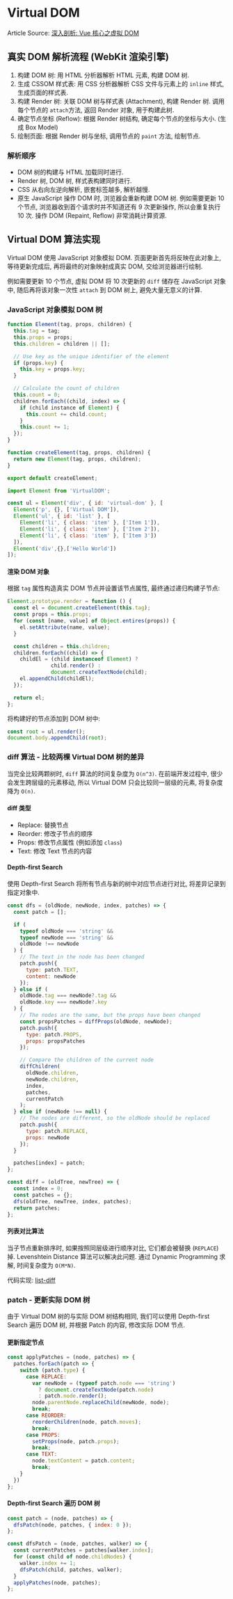# Virtual DOM

Article Source: [深入剖析: Vue 核心之虚拟 DOM](https://juejin.cn/post/6844903895467032589)

## 真实 DOM 解析流程 (WebKit 渲染引擎)

1. 构建 DOM 树: 用 HTML 分析器解析 HTML 元素, 构建 DOM 树.
2. 生成 CSSOM 样式表: 用 CSS 分析器解析 CSS 文件与元素上的 `inline` 样式, 生成页面的样式表.
3. 构建 Render 树: 关联 DOM 树与样式表 (Attachment), 构建 Render 树. 调用每个节点的 `attach`方法, 返回 Render 对象, 用于构建此树.
4. 确定节点坐标 (Reflow): 根据 Render 树结构, 确定每个节点的坐标与大小. (生成 Box Model)
5. 绘制页面: 根据 Render 树与坐标, 调用节点的 `paint` 方法, 绘制节点.

### 解析顺序

- DOM 树的构建与 HTML 加载同时进行.
- Render 树, DOM 树, 样式表构建同时进行.
- CSS 从右向左逆向解析, 嵌套标签越多, 解析越慢.
- 原生 JavaScript 操作 DOM 时, 浏览器会重新构建 DOM 树. 例如需要更新 10 个节点, 浏览器收到首个请求时并不知道还有 9 次更新操作, 所以会重复执行 10 次. 操作 DOM (Repaint, Reflow) 非常消耗计算资源.

## Virtual DOM 算法实现

Virtual DOM 使用 JavaScript 对象模拟 DOM. 页面更新首先将反映在此对象上, 等待更新完成后, 再将最终的对象映射成真实 DOM, 交给浏览器进行绘制.

例如需要更新 10 个节点, 虚拟 DOM 将 10 次更新的 `diff` 储存在 JavaScript 对象中, 随后再将该对象一次性 `attach` 到 DOM 树上, 避免大量无意义的计算.

### JavaScript 对象模拟 DOM 树

```js
function Element(tag, props, children) {
  this.tag = tag;
  this.props = props;
  this.children = children || [];

  // Use key as the unique identifier of the element
  if (props.key) {
    this.key = props.key;
  }

  // Calculate the count of children
  this.count = 0;
  children.forEach((child, index) => {
    if (child instance of Element) {
      this.count += child.count;
    }
    this.count += 1;
  });
}

function createElement(tag, props, children) {
  return new Element(tag, props, children);
}

export default createElement;
```

```js
import Element from 'VirtualDOM';

const ul = Element('div', { id: 'virtual-dom' }, [
  Element('p', {}, ['Virtual DOM']),
  Element('ul', { id: 'list' }, [
    Element('li', { class: 'item' }, ['Item 1']),
    Element('li', { class: 'item' }, ['Item 2']),
    Element('li', { class: 'item' }, ['Item 3'])
  ]),
  Element('div',{},['Hello World'])
]);
```

#### 渲染 DOM 对象

根据 `tag` 属性构造真实 DOM 节点并设置该节点属性, 最终通过递归构建子节点:

```js
Element.prototype.render = function () {
  const el = document.createElement(this.tag);
  const props = this.props;
  for (const [name, value] of Object.entires(props)) {
    el.setAttribute(name, value);
  }

  const children = this.children;
  children.forEach((child) => {
    childEl = (child instanceof Element) ?
              child.render() :
              document.createTextNode(child);
    el.appendChild(childEl);
  });

  return el;
};
```

将构建好的节点添加到 DOM 树中:

```js
const root = ul.render();
document.body.appendChild(root);
```

### diff 算法 - 比较两棵 Virtual DOM 树的差异

当完全比较两颗树时, `diff` 算法的时间复杂度为 `O(n^3)`. 在前端开发过程中, 很少会发生跨层级的元素移动, 所以 Virtual DOM 只会比较同一层级的元素, 将复杂度降为 `O(n)`.

#### diff 类型

- Replace: 替换节点
- Reorder: 修改子节点的顺序
- Props: 修改节点属性 (例如添加 `class`)
- Text: 修改 Text 节点的内容

#### Depth-first Search

使用 Depth-first Search 将所有节点与新的树中对应节点进行对比, 将差异记录到指定对象中.

```js
const dfs = (oldNode, newNode, index, patches) => {
  const patch = [];

  if (
    typeof oldNode === 'string' &&
    typeof newNode === 'string' &&
    oldNode !== newNode
  ) {
    // The text in the node has been changed
    patch.push({
      type: patch.TEXT,
      content: newNode
    });
  } else if (
    oldNode.tag === newNode?.tag &&
    oldNode.key === newNode?.key
  ) {
    // The nodes are the same, but the props have been changed
    const propsPatches = diffProps(oldNode, newNode);
    patch.push({
      type: patch.PROPS,
      props: propsPatches
    });

    // Compare the children of the current node
    diffChildren(
      oldNode.children,
      newNode.children,
      index,
      patches,
      currentPatch
    );
  } else if (newNode !== null) {
    // The nodes are different, so the oldNode should be replaced
    patch.push({
      type: patch.REPLACE,
      props: newNode
    });
  }

  patches[index] = patch;
};

const diff = (oldTree, newTree) => {
  const index = 0;
  const patches = {};
  dfs(oldTree, newTree, index, patches);
  return patches;
};
```

#### 列表对比算法

当子节点重新排序时, 如果按照同层级进行顺序对比, 它们都会被替换 (`REPLACE`) 掉. Levenshtein Distance 算法可以解决此问题. 通过 Dynamic Programming 求解, 时间复杂度为 `O(M*N)`.

代码实现: [list-diff](https://github.com/livoras/list-diff)

### patch - 更新实际 DOM 树

由于 Virtual DOM 树的与实际 DOM 树结构相同, 我们可以使用 Depth-first Search 遍历 DOM 树, 并根据 Patch 的内容, 修改实际 DOM 节点.

#### 更新指定节点

```js
const applyPatches = (node, patches) => {
  patches.forEach(patch => {
    switch (patch.type) {
      case REPLACE:
        var newNode = (typeof patch.node === 'string')
          ? document.createTextNode(patch.node)
          : patch.node.render();
        node.parentNode.replaceChild(newNode, node);
        break;
      case REORDER:
        reorderChildren(node, patch.moves);
        break;
      case PROPS:
        setProps(node, patch.props);
        break;
      case TEXT:
        node.textContent = patch.content;
        break;
    }
  })
};
```

#### Depth-first Search 遍历 DOM 树

```js
const patch = (node, patches) => {
  dfsPatch(node, patches, { index: 0 });
};

const dfsPatch = (node, patches, walker) => {
  const currentPatches = patches[walker.index];
  for (const child of node.childNodes) {
    walker.index += 1;
    dfsPatch(child, patches, walker);
  }
  applyPatches(node, patches);
};
```
